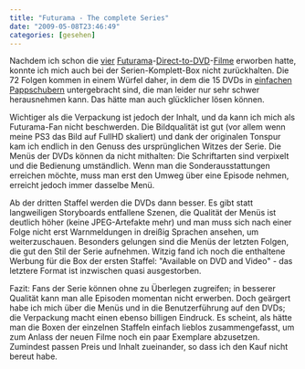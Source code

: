 ```yaml
---
title: "Futurama - The complete Series"
date: "2009-05-08T23:46:49"
categories: [gesehen]
---
```


Nachdem ich schon die [vier](/2008/04/10/futurama-benders-big-score/) [Futurama](/2008/09/15/futurama-die-ara-des-tentakels/)-[Direct-to-DVD](/2009/01/31/futurama-benders-game/)-[Filme](/2009/04/20/futurama-leela-und-die-enzyklopoden/) erworben hatte, konnte ich mich auch bei der Serien-Komplett-Box nicht zurückhalten. Die 72 Folgen kommen in einem Würfel daher, in dem die 15 DVDs in [einfachen Pappschubern](http://www.fox.de/dvd/futurama_complete_box_season_1_4_15er_disc-set_-12352/12352/) untergebracht sind, die man leider nur sehr schwer herausnehmen kann. Das hätte man auch glücklicher lösen können.

Wichtiger als die Verpackung ist jedoch der Inhalt, und da kann ich mich als Futurama-Fan nicht beschwerden. Die Bildqualität ist gut (vor allem wenn meine PS3 das Bild auf FullHD skaliert) und dank der originalen Tonspur kam ich endlich in den Genuss des ursprünglichen Witzes der Serie. Die Menüs der DVDs können da nicht mithalten: Die Schriftarten sind verpixelt und die Bedienung umständlich. Wenn man die Sonderausstattungen erreichen möchte, muss man erst den Umweg über eine Episode nehmen, erreicht jedoch immer dasselbe Menü.

Ab der dritten Staffel werden die DVDs dann besser. Es gibt statt langweiligen Storyboards entfallene Szenen, die Qualität der Menüs ist deutlich höher (keine JPEG-Artefakte mehr) und man muss sich nach einer Folge nicht erst Warnmeldungen in dreißig Sprachen ansehen, um weiterzuschauen. Besonders gelungen sind die Menüs der letzten Folgen, die gut den Stil der Serie aufnehmen. Witzig fand ich noch die enthaltene Werbung für die Box der ersten Staffel: "Available on DVD and Video" - das letztere Format ist inzwischen quasi ausgestorben.

Fazit: Fans der Serie können ohne zu Überlegen zugreifen; in besserer Qualität kann man alle Episoden momentan nicht erwerben. Doch geärgert habe ich mich über die Menüs und in die Benutzerführung auf den DVDs; die Verpackung macht einen ebenso billigen Eindruck. Es scheint, als hätte man die Boxen der einzelnen Staffeln einfach lieblos zusammengefasst, um zum Anlass der neuen Filme noch ein paar Exemplare abzusetzen. Zumindest passen Preis und Inhalt zueinander, so dass ich den Kauf nicht bereut habe.
